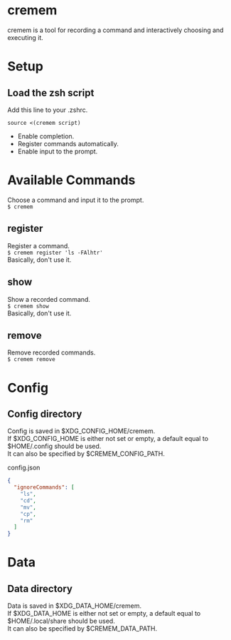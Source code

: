 # cremem
cremem is a tool for recording a command and interactively choosing and executing it.

# Setup
## Load the zsh script
Add this line to your .zshrc.
```shell
source <(cremem script)
```
- Enable completion.
- Register commands automatically.
- Enable input to the prompt.

# Available Commands
Choose a command and input it to the prompt.  
`$ cremem`
## register
Register a command.  
`$ cremem register 'ls -FAlhtr'`  
Basically, don't use it.
## show
Show a recorded command.  
`$ cremem show`  
Basically, don't use it.
## remove
Remove recorded commands.  
`$ cremem remove`

# Config
## Config directory
Config is saved in $XDG_CONFIG_HOME/cremem.  
If $XDG_CONFIG_HOME is either not set or empty, a default equal to $HOME/.config should be used.  
It can also be specified by $CREMEM_CONFIG_PATH.

config.json
```json
{
  "ignoreCommands": [
    "ls",
    "cd",
    "mv",
    "cp",
    "rm"
  ]
}
```

# Data
## Data directory
Data is saved in $XDG_DATA_HOME/cremem.  
If $XDG_DATA_HOME is either not set or empty, a default equal to $HOME/.local/share should be used.  
It can also be specified by $CREMEM_DATA_PATH.

